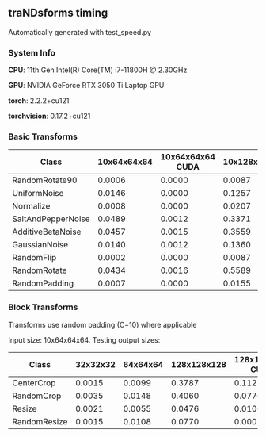 ## traNDsforms timing

Automatically generated with test_speed.py

### System Info

**CPU**: 11th Gen Intel(R) Core(TM) i7-11800H @ 2.30GHz

**GPU**: NVIDIA GeForce RTX 3050 Ti Laptop GPU

**torch**: 2.2.2+cu121

**torchvision**: 0.17.2+cu121

### Basic Transforms

| Class | 10x64x64x64 | 10x64x64x64 CUDA | 10x128x128x128 | 10x128x128x128 CUDA |
|-------|-------------|------------------|----------------|---------------------|
| RandomRotate90 | 0.0006 | 0.0000 | 0.0087 | 0.0000 |
| UniformNoise | 0.0146 | 0.0000 | 0.1257 | 0.0000 |
| Normalize | 0.0008 | 0.0000 | 0.0207 | 0.0000 |
| SaltAndPepperNoise | 0.0489 | 0.0012 | 0.3371 | 0.0074 |
| AdditiveBetaNoise | 0.0457 | 0.0015 | 0.3559 | 0.0103 |
| GaussianNoise | 0.0140 | 0.0012 | 0.1360 | 0.0057 |
| RandomFlip | 0.0002 | 0.0000 | 0.0087 | 0.0000 |
| RandomRotate | 0.0434 | 0.0016 | 0.5589 | 0.0115 |
| RandomPadding | 0.0007 | 0.0000 | 0.0155 | 0.0001 |


### Block Transforms

Transforms use random padding (C=10) where applicable

Input size: 10x64x64x64. Testing output sizes:

| Class | 32x32x32 | 64x64x64 | 128x128x128 | 128x128x128 CUDA |
|-------|----------|----------|-------------|------------------|
| CenterCrop | 0.0015 | 0.0099 | 0.3787 | 0.1121 |
| RandomCrop | 0.0035 | 0.0148 | 0.4060 | 0.0776 |
| Resize | 0.0021 | 0.0055 | 0.0476 | 0.0106 |
| RandomResize | 0.0015 | 0.0108 | 0.0770 | 0.0002 |
